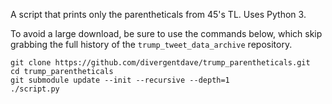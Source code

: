 A script that prints only the parentheticals from 45's TL. Uses Python 3.

To avoid a large download, be sure to use the commands below, which skip grabbing the full history of the `trump_tweet_data_archive` repository.

```
git clone https://github.com/divergentdave/trump_parentheticals.git
cd trump_parentheticals
git submodule update --init --recursive --depth=1
./script.py
```
